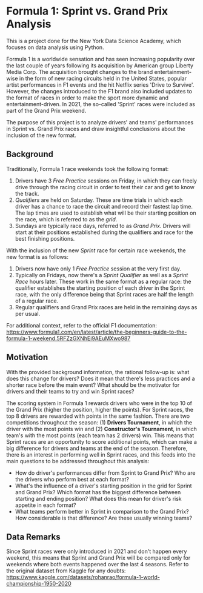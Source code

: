 # Formula 1: Sprint vs. Grand Prix Analysis

This is a project done for the New York Data Science Academy, which focuses on data analysis using Python.

Formula 1 is a worldwide sensation and has seen increasing popularity over the last couple of years following its acquisition by American group Liberty Media Corp. The acquisition brought changes to the brand entertainment-wise in the form of new racing circuits held in the United States, popular artist performances in F1 events and the hit Netflix series 'Drive to Survive'. However, the changes introduced to the F1 brand also included updates to the format of races in order to make the sport more dynamic and entertainment-driven. In 2021, the so-called 'Sprint' races were included as part of the Grand Prix weekend. 

The purpose of this project is to analyze drivers' and teams' performances in Sprint vs. Grand Prix races and draw insightful conclusions about the inclusion of the new format.

## Background

Traditionally, Formula 1 race weekends took the following format: 
  1. Drivers have 3 _Free Practice_ sessions on Friday, in which they can freely drive through the racing circuit in order to test their car and get to know the track.
  2. _Qualifiers_ are held on Saturday. These are time trials in which each driver has a chance to race the circuit and record their fastest lap time. The lap times are used to establish what will be their starting position on the race, which is referred to as the _grid_.
  3. Sundays are typically race days, referred to as _Grand Prix_. Drivers will start at their positions established during the qualifiers and race for the best finishing positions.

With the inclusion of the new _Sprint_ race for certain race weekends, the new format is as follows:
  1. Drivers now have only 1 _Free Practice_ session at the very first day.
  2. Typically on Fridays, now there's a _Sprint Qualifier_ as well as a _Sprint Race_ hours later. These work in the same format as a regular race: the qualifier establishes the starting position of each driver in the Sprint race, with the only difference being that Sprint races are half the length of a regular race.
  3. Regular qualifiers and Grand Prix races are held in the remaining days as per usual.

For additional context, refer to the official F1 documentation: https://www.formula1.com/en/latest/article/the-beginners-guide-to-the-formula-1-weekend.5RFZzGXNhEi9AEuMXwo987

## Motivation

With the provided background information, the rational follow-up is: what does this change for drivers? Does it mean that there's less practices and a shorter race before the main event? What should be the motivator for drivers and their teams to try and win Sprint races?

The scoring system in Formula 1 rewards drivers who were in the top 10 of the Grand Prix (higher the position, higher the points). For Sprint races, the top 8 drivers are rewarded with points in the same fashion. There are two competitions throughout the season: (1) **Drivers Tournament**, in which the driver with the most points win and (2) **Constructor's Tournament**, in which team's with the most points (each team has 2 drivers) win. This means that Sprint races are an opportunity to score additional points, which can make a big difference for drivers and teams at the end of the season. Therefore, there is an interest in performing well in Sprint races, and this feeds into the main questions to be addressed throughout this analysis:

  - How do driver's performances differ from Sprint to Grand Prix? Who are the drivers who perform best at each format?
  - What's the influence of a driver's starting position in the grid for Sprint and Grand Prix? Which format has the biggest difference between starting and ending position? What does this mean for driver's risk appetite in each format?
  - What teams perform better in Sprint in comparison to the Grand Prix? How considerable is that difference? Are these usually winning teams?

## Data Remarks

Since Sprint races were only introduced in 2021 and don't happen every weekend, this means that Sprint and Grand Prix will be compared only for weekends where both events happened over the last 4 seasons. Refer to the original dataset from Kaggle for any doubts: https://www.kaggle.com/datasets/rohanrao/formula-1-world-championship-1950-2020

  
